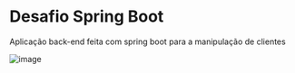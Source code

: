 # Desafio Spring Boot
Aplicação back-end feita com spring boot para a manipulação de clientes

![image](https://github.com/user-attachments/assets/dffa3e6f-3053-4096-a91a-6b94d0ffdd5f)

